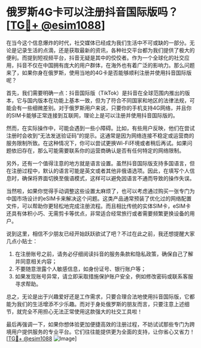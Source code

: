 # 俄罗斯4G卡可以注册抖音国际版吗？[[TG💪+ @esim1088](https://t.me/s/esim1088)]

在当今这个信息爆炸的时代，社交媒体已经成为我们生活中不可或缺的一部分。无论是记录生活的点滴，还是获取最新的资讯，各种社交平台都为我们提供了极大的便利。而提到短视频平台，抖音无疑是其中的佼佼者。作为一个全球化的社交应用，抖音不仅在中国拥有庞大的用户群体，在海外也有着广泛的影响力。那么问题来了，如果你身在俄罗斯，使用当地的4G卡是否能够顺利注册并使用抖音国际版呢？

首先，我们需要明确一点：抖音国际版（TikTok）是抖音在全球范围内推出的版本，它与国内版本在功能上基本一致，但为了符合不同国家和地区的法律法规，可能会有一些细微差别。对于俄罗斯用户来说，只要你的手机支持4G网络，并且你的SIM卡能够正常连接到互联网，理论上是可以注册并使用抖音国际版的。

然而，在实际操作中，可能会遇到一些小障碍。比如，有些用户反映，他们在尝试注册时会收到“无法发送验证码”的提示。这通常是因为网络连接不稳定或运营商的服务限制所致。在这种情况下，你可以尝试更换Wi-Fi环境或者稍后再试。如果问题依旧存在，那么可能需要联系你的运营商确认是否有任何特定的网络限制。

另外，还有一个值得注意的地方就是语言设置。虽然抖音国际版支持多国语言，但在注册过程中，默认的语言可能是英文或者其他非俄语选项。因此，在填写个人信息时，确保将界面切换至俄语模式，这样可以避免因语言不通而导致的操作失误。

当然啦，如果你觉得手动调整这些设置太麻烦了，也可以考虑通过购买一张专门为中国市场设计的eSIM卡来解决这个问题。这类产品通常预装了优化过的网络配置文件，可以帮助你更轻松地完成注册流程。而且相比传统的实体SIM卡，eSIM卡还具有体积小巧、无需剪卡等优点，非常适合经常旅行或者需要频繁更换设备的用户。

说到这里，相信不少朋友已经开始跃跃欲试了吧？不过在此之前，我还想提醒大家几点小贴士：

1. 在注册账号之前，请务必仔细阅读抖音的服务条款和隐私政策，确保自己了解并同意相关内容；
2. 不要随意泄露个人敏感信息，如身份证号、银行账户等；
3. 如果发现账号异常，请立即采取措施保护账户安全，例如修改密码或联系客服寻求帮助。

总之，无论是出于兴趣爱好还是工作需求，只要合理合法地使用抖音国际版，它都能为我们的生活增添不少乐趣。而对于身处俄罗斯的朋友而言，只要注意上述细节，就完全不用担心无法正常使用这款强大的社交工具啦！

最后再强调一下，如果你想体验更加便捷高效的注册过程，不妨试试那些专门为跨境用户提供服务的专业平台。它们往往能提供更为全面的支持，让你省心又省力！[[TG💪+ @esim1088](https://t.me/s/esim1088) ![Image](https://i.postimg.cc/4NQfJmqS/Snipaste-2025-05-13-00-14-12.png)]